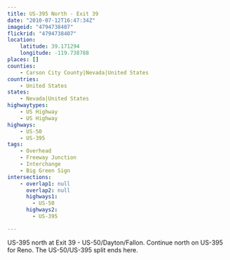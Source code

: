 ```yaml
---
title: US-395 North - Exit 39
date: "2010-07-12T16:47:34Z"
imageid: "4794738407"
flickrid: "4794738407"
location:
    latitude: 39.171294
    longitude: -119.738788
places: []
counties:
    - Carson City County|Nevada|United States
countries:
    - United States
states:
    - Nevada|United States
highwaytypes:
    - US Highway
    - US Highway
highways:
    - US-50
    - US-395
tags:
    - Overhead
    - Freeway Junction
    - Interchange
    - Big Green Sign
intersections:
    - overlap1: null
      overlap2: null
      highways1:
        - US-50
      highways2:
        - US-395

---
```

US-395 north at Exit 39 - US-50/Dayton/Fallon.  Continue north on US-395 for Reno.  The US-50/US-395 split ends here.